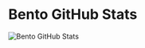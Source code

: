 # Bento GitHub Stats
![Bento GitHub Stats](https://firebasestorage.googleapis.com/v0/b/smartkaksha-fe32c.appspot.com/o/opbento2%2Fbento_1730479868807.png?alt=media&token=a436dd56-5c44-419e-9c5d-92b82db968a2)
